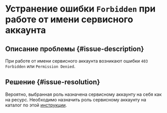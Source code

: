 # Устранение ошибки `Forbidden` при работе от имени сервисного аккаунта


## Описание проблемы {#issue-description}

При работе от имени сервисного аккаунта возникают ошибки `403 Forbidden` или `Permission Denied`.

## Решение {#issue-resolution}

Вероятно, выбранная роль назначена сервисному аккаунту на себя как на ресурс. Необходимо назначить роль сервисному аккаунту на каталог по этой [инструкции](../../../iam/operations/sa/assign-role-for-sa.md).
 
